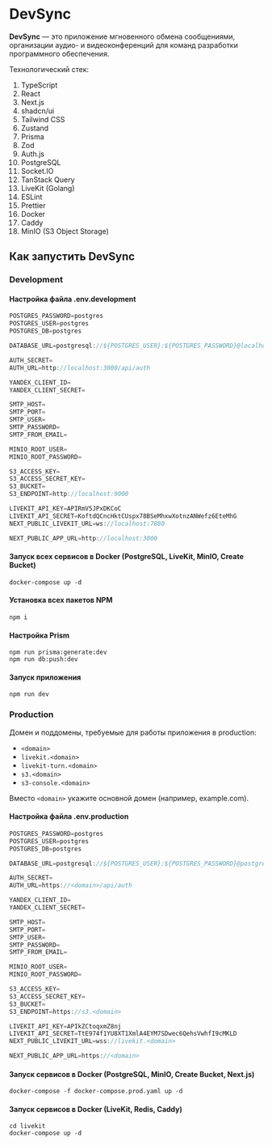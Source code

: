 # DevSync

**DevSync** — это приложение мгновенного обмена сообщениями, организации аудио- и видеоконференций для команд разработки программного обеспечения.

Технологический стек:

1. TypeScript
2. React
3. Next.js
4. shadcn/ui
5. Tailwind CSS
6. Zustand
7. Prisma
8. Zod
9. Auth.js
10. PostgreSQL
11. Socket.IO
12. TanStack Query
13. LiveKit (Golang)
14. ESLint
15. Prettier
16. Docker
17. Caddy
18. MinIO (S3 Object Storage)

## Как запустить DevSync

### Development

#### Настройка файла .env.development

```js
POSTGRES_PASSWORD=postgres
POSTGRES_USER=postgres
POSTGRES_DB=postgres

DATABASE_URL=postgresql://${POSTGRES_USER}:${POSTGRES_PASSWORD}@localhost:5432/${POSTGRES_DB}?schema=public

AUTH_SECRET=
AUTH_URL=http://localhost:3000/api/auth

YANDEX_CLIENT_ID=
YANDEX_CLIENT_SECRET=

SMTP_HOST=
SMTP_PORT=
SMTP_USER=
SMTP_PASSWORD=
SMTP_FROM_EMAIL=

MINIO_ROOT_USER=
MINIO_ROOT_PASSWORD=

S3_ACCESS_KEY=
S3_ACCESS_SECRET_KEY=
S3_BUCKET=
S3_ENDPOINT=http://localhost:9000

LIVEKIT_API_KEY=APIRmV5JPxDKCoC
LIVEKIT_API_SECRET=KoftdQCncHktCUspx78BSeMhxwXotnzANWefz6EteMhG
NEXT_PUBLIC_LIVEKIT_URL=ws://localhost:7880

NEXT_PUBLIC_APP_URL=http://localhost:3000
```

#### Запуск всех сервисов в Docker (PostgreSQL, LiveKit, MinIO, Create Bucket)

```shell
docker-compose up -d
```

#### Установка всех пакетов NPM

```shell
npm i
```

#### Настройка Prism

```shell
npm run prisma:generate:dev
npm run db:push:dev
```

#### Запуск приложения

```shell
npm run dev
```

### Production

Домен и поддомены, требуемые для работы приложения в production:

- `<domain>`
- `livekit.<domain>`
- `livekit-turn.<domain>`
- `s3.<domain>`
- `s3-console.<domain>`

Вместо `<domain>` укажите основной домен (например, example.com).

#### Настройка файла .env.production

```js
POSTGRES_PASSWORD=postgres
POSTGRES_USER=postgres
POSTGRES_DB=postgres

DATABASE_URL=postgresql://${POSTGRES_USER}:${POSTGRES_PASSWORD}@postgres:5432/${POSTGRES_DB}?schema=public

AUTH_SECRET=
AUTH_URL=https://<domain>/api/auth

YANDEX_CLIENT_ID=
YANDEX_CLIENT_SECRET=

SMTP_HOST=
SMTP_PORT=
SMTP_USER=
SMTP_PASSWORD=
SMTP_FROM_EMAIL=

MINIO_ROOT_USER=
MINIO_ROOT_PASSWORD=

S3_ACCESS_KEY=
S3_ACCESS_SECRET_KEY=
S3_BUCKET=
S3_ENDPOINT=https://s3.<domain>

LIVEKIT_API_KEY=APIkZCtoqxmZ8nj
LIVEKIT_API_SECRET=TtE974f1YU8XT1XmlA4EYM7SDwec6QehsVwhfI9cMKLD
NEXT_PUBLIC_LIVEKIT_URL=wss://livekit.<domain>

NEXT_PUBLIC_APP_URL=https://<domain>
```

#### Запуск сервисов в Docker (PostgreSQL, MinIO, Create Bucket, Next.js)

```shell
docker-compose -f docker-compose.prod.yaml up -d
```

#### Запуск сервисов в Docker (LiveKit, Redis, Caddy)

```shell
cd livekit
docker-compose up -d
```
